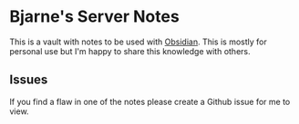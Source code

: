 # Bjarne's Server Notes

This is a vault with notes to be used with [Obsidian](https://obsidian.md/).
This is mostly for personal use but I'm happy to share this knowledge with others.

## Issues
If you find a flaw in one of the notes please create a Github issue for me to view.
